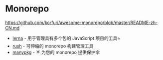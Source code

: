# Monorepo 



https://github.com/korfuri/awesome-monorepo/blob/master/README-zh-CN.md







- [lerna](https://github.com/lerna/lerna) - 用于管理具有多个包的 JavaScript 项目的工具⭐
- [rush](https://github.com/microsoft/rushstack) - 可伸缩的 monorepo 构建管理工具
- [manypkg](https://github.com/Thinkmill/manypkg) - ☔️ 为您的 monorepo 提供保护伞